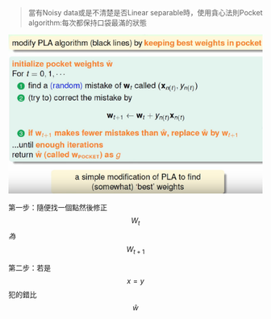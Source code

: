 > 當有Noisy data或是不清楚是否Linear separable時，使用貪心法則Pocket algorithm:每次都保持口袋最滿的狀態

![](/assets/43jfigfhjsogfdgimport.png)

第一步：隨便找一個點然後修正$$W_t$$_為_$$W_{t+1}$$

第二步：若是$$x = y$$犯的錯比$$\hat{w}$$




